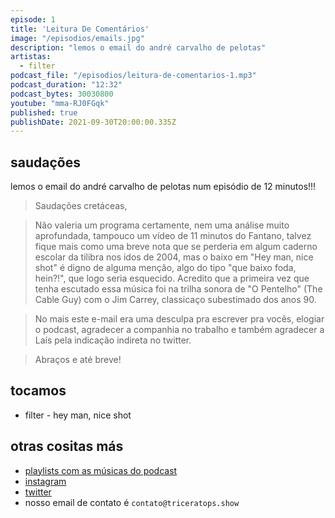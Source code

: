 ```yaml
---
episode: 1
title: 'Leitura De Comentários'
image: "/episodios/emails.jpg"
description: "lemos o email do andré carvalho de pelotas"
artistas:
  - filter
podcast_file: "/episodios/leitura-de-comentarios-1.mp3"
podcast_duration: "12:32"
podcast_bytes: 30030800
youtube: "mma-RJ0FGqk"
published: true
publishDate: 2021-09-30T20:00:00.335Z
---
```

## saudações

lemos o email do andré carvalho de pelotas num episódio de 12 minutos!!!

> Saudações cretáceas,

> Não valeria um programa certamente, nem uma análise muito aprofundada,
> tampouco um vídeo de 11 minutos do Fantano, talvez fique mais como uma
> breve nota que se perderia em algum caderno escolar da tilibra nos idos
> de 2004, mas o baixo em "Hey man, nice shot" é digno de alguma menção,
> algo do tipo "que baixo foda, hein?!", que logo seria esquecido.
> Acredito que a primeira vez que tenha escutado essa música foi na trilha
> sonora de "O Pentelho" (The Cable Guy) com o Jim Carrey, classicaço
> subestimado dos anos 90.

> No mais este e-mail era uma desculpa pra escrever pra vocês, elogiar o
> podcast, agradecer a companhia no trabalho e também agradecer a Laís
> pela indicação indireta no twitter.

> Abraços e até breve!

## tocamos

* filter - hey man, nice shot

## otras cositas más

* [playlists com as músicas do podcast](https://www.triceratops.show/playlists/)
* [instagram](https://www.instagram.com/triceratops.show/)
* [twitter](https://twitter.com/TriceratopsShow/)
* nosso email de contato é `contato@triceratops.show`